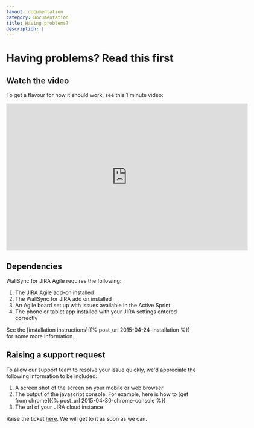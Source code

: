 ```yaml
---
layout: documentation
category: Documentation
title: Having problems?
description: |
---
```


Having problems?  Read this first
====================

Watch the video
----------

To get a flavour for how it should work, see this 1 minute video:

<iframe width="640" height="390" src="https://www.youtube.com/embed/WBNiaDbVRyk?rel=0" frameborder="0" allowfullscreen></iframe>

Dependencies
------------

WallSync for JIRA Agile requires the following:

 1. The JIRA Agile add-on installed
 2. The WallSync for JIRA add on installed
 3. An Agile board set up with issues available in the Active Sprint
 4. The phone or tablet app installed with your JIRA settings entered correctly

See the [installation instructions]({% post_url 2015-04-24-installation %}) for some more information.


Raising a support request
-------------------

To allow our support team to resolve your issue quickly, we'd appreciate the following information to be included:

 1. A screen shot of the screen on your mobile or web browser
 2. The output of the javascript console.  For example, here is how to [get from chrome]({% post_url 2015-04-30-chrome-console %})
 3. The url of your JIRA cloud instance

Raise the ticket [here](https://startflowing.zendesk.com/tickets/new#).  We will get to it as soon as we can.



